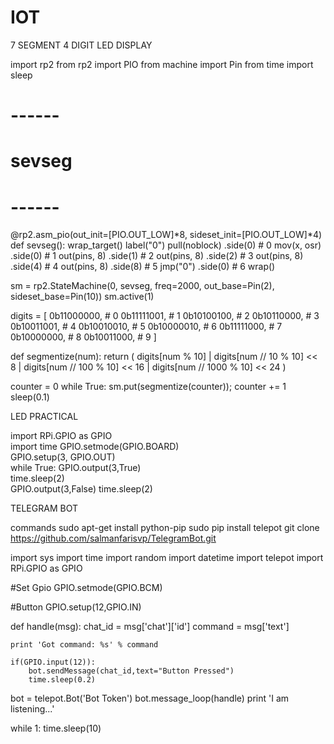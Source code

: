 # IOT


7 SEGMENT 4 DIGIT LED DISPLAY

import rp2
from rp2 import PIO
from machine import Pin
from time import sleep
# ------ #
# sevseg #
# ------ #
 
@rp2.asm_pio(out_init=[PIO.OUT_LOW]*8, sideset_init=[PIO.OUT_LOW]*4)
def sevseg():
    wrap_target()
    label("0")
    pull(noblock)           .side(0)      # 0
    mov(x, osr)             .side(0)      # 1
    out(pins, 8)            .side(1)      # 2
    out(pins, 8)            .side(2)      # 3
    out(pins, 8)            .side(4)      # 4
    out(pins, 8)            .side(8)      # 5
    jmp("0")                .side(0)      # 6
    wrap()
  
sm = rp2.StateMachine(0, sevseg, freq=2000, out_base=Pin(2), sideset_base=Pin(10))
sm.active(1)
 
digits = [
  0b11000000, # 0
  0b11111001, # 1
  0b10100100, # 2 
  0b10110000, # 3
  0b10011001, # 4
  0b10010010, # 5
  0b10000010, # 6
  0b11111000, # 7
  0b10000000, # 8
  0b10011000, # 9
]
 
def segmentize(num):
  return (
    digits[num % 10] | digits[num // 10 % 10] << 8
    | digits[num // 100 % 10] << 16 
    | digits[num // 1000 % 10] << 24 
  )
 
counter = 0
while True:
  sm.put(segmentize(counter));
  counter += 1
  sleep(0.1)





LED PRACTICAL 


import RPi.GPIO as GPIO    
import time
GPIO.setmode(GPIO.BOARD)      
GPIO.setup(3, GPIO.OUT)     
while True:
	GPIO.output(3,True)  
	time.sleep(2)         
	GPIO.output(3,False) 
	time.sleep(2)    
  
  
  
  
  TELEGRAM BOT
  
  commands 
  sudo apt-get install python-pip
sudo pip install telepot
git clone https://github.com/salmanfarisvp/TelegramBot.git


import sys
import time
import random
import datetime
import telepot
import RPi.GPIO as GPIO

#Set Gpio 
GPIO.setmode(GPIO.BCM)


#Button
GPIO.setup(12,GPIO.IN)


def handle(msg):
    chat_id = msg['chat']['id']
    command = msg['text']

    print 'Got command: %s' % command

    if(GPIO.input(12)):
        bot.sendMessage(chat_id,text="Button Pressed")
        time.sleep(0.2)
    

bot = telepot.Bot('Bot Token')
bot.message_loop(handle)
print 'I am listening...'

while 1:
     time.sleep(10)
